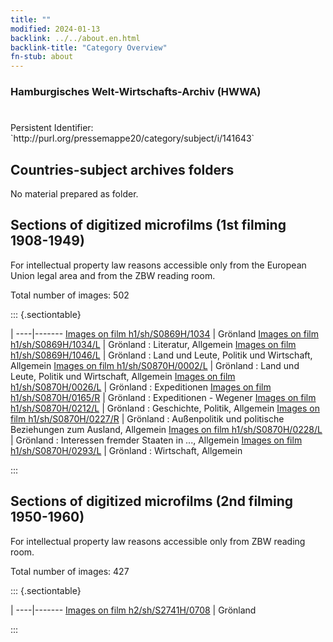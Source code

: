 ```yaml
---
title: ""
modified: 2024-01-13
backlink: ../../about.en.html
backlink-title: "Category Overview"
fn-stub: about
---
```


### Hamburgisches Welt-Wirtschafts-Archiv (HWWA)

# 

<div class="hint">Persistent Identifier: `http://purl.org/pressemappe20/category/subject/i/141643`</div>







## Countries-subject archives folders





No material prepared as folder.



<a id="filmsections" />

## Sections of digitized microfilms (1st filming 1908-1949)

<p>For intellectual property law reasons accessible only from the European Union legal area and from the ZBW reading room.</p>



<p>Total number of images: 502</p>




::: {.sectiontable}

 | 
----|-------
<a class="btn" href="https://pm20.zbw.eu/film/h1/sh/S0869H/1034" rel="nofollow">Images on film h1/sh/S0869H/1034</a> | Grönland
<a class="btn" href="https://pm20.zbw.eu/film/h1/sh/S0869H/1034/L" rel="nofollow">Images on film h1/sh/S0869H/1034/L</a> | Grönland : Literatur, Allgemein
<a class="btn" href="https://pm20.zbw.eu/film/h1/sh/S0869H/1046/L" rel="nofollow">Images on film h1/sh/S0869H/1046/L</a> | Grönland : Land und Leute, Politik und Wirtschaft, Allgemein
<a class="btn" href="https://pm20.zbw.eu/film/h1/sh/S0870H/0002/L" rel="nofollow">Images on film h1/sh/S0870H/0002/L</a> | Grönland : Land und Leute, Politik und Wirtschaft, Allgemein
<a class="btn" href="https://pm20.zbw.eu/film/h1/sh/S0870H/0026/L" rel="nofollow">Images on film h1/sh/S0870H/0026/L</a> | Grönland : Expeditionen
<a class="btn" href="https://pm20.zbw.eu/film/h1/sh/S0870H/0165/R" rel="nofollow">Images on film h1/sh/S0870H/0165/R</a> | Grönland : Expeditionen - Wegener
<a class="btn" href="https://pm20.zbw.eu/film/h1/sh/S0870H/0212/L" rel="nofollow">Images on film h1/sh/S0870H/0212/L</a> | Grönland : Geschichte, Politik, Allgemein
<a class="btn" href="https://pm20.zbw.eu/film/h1/sh/S0870H/0227/R" rel="nofollow">Images on film h1/sh/S0870H/0227/R</a> | Grönland : Außenpolitik und politische Beziehungen zum Ausland, Allgemein
<a class="btn" href="https://pm20.zbw.eu/film/h1/sh/S0870H/0228/L" rel="nofollow">Images on film h1/sh/S0870H/0228/L</a> | Grönland : Interessen fremder Staaten in ..., Allgemein
<a class="btn" href="https://pm20.zbw.eu/film/h1/sh/S0870H/0293/L" rel="nofollow">Images on film h1/sh/S0870H/0293/L</a> | Grönland : Wirtschaft, Allgemein


:::




## Sections of digitized microfilms (2nd filming 1950-1960)

<p>For intellectual property law reasons accessible only from ZBW reading room.</p>



<p>Total number of images: 427</p>




::: {.sectiontable}

 | 
----|-------
<a class="btn" href="https://pm20.zbw.eu/film/h2/sh/S2741H/0708" rel="nofollow">Images on film h2/sh/S2741H/0708</a> | Grönland


:::
















